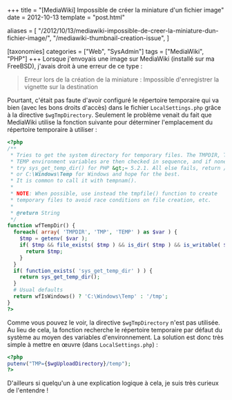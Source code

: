 +++
title = "[MediaWiki] Impossible de créer la miniature d'un fichier image"
date = 2012-10-13
template = "post.html"

aliases = [
  "/2012/10/13/mediawiki-impossible-de-creer-la-miniature-dun-fichier-image/",
  "/mediawiki-thumbnail-creation-issue",
]

[taxonomies]
categories = ["Web", "SysAdmin"]
tags = ["MediaWiki", "PHP"]
+++
Lorsque j'envoyais une image sur MediaWiki (installé sur ma FreeBSD), j'avais
droit à une erreur de ce type :

> Erreur lors de la création de la miniature : Impossible d'enregistrer la
> vignette sur la destination

Pourtant, c'était pas faute d'avoir configuré le répertoire temporaire qui va
bien (avec les bons droits d'accès) dans le fichier `LocalSettings.php` grâce à
la directive `$wgTmpDirectory`. Seulement le problème venait du fait que
MediaWiki utilise la fonction suivante pour déterminer l'emplacement du
répertoire temporaire à utiliser :

<!-- more -->

```php
<?php
/**
 * Tries to get the system directory for temporary files. The TMPDIR, TMP, and
 * TEMP environment variables are then checked in sequence, and if none are set
 * try sys_get_temp_dir() for PHP &gt;= 5.2.1. All else fails, return /tmp for Unix
 * or C:\Windows\Temp for Windows and hope for the best.
 * It is common to call it with tempnam().
 *
 * NOTE: When possible, use instead the tmpfile() function to create
 * temporary files to avoid race conditions on file creation, etc.
 *
 * @return String
 */
function wfTempDir() {
  foreach( array( 'TMPDIR', 'TMP', 'TEMP' ) as $var ) {
    $tmp = getenv( $var );
    if( $tmp && file_exists( $tmp ) && is_dir( $tmp ) && is_writable( $tmp ) ) {
      return $tmp;
    }
  }
  if( function_exists( 'sys_get_temp_dir' ) ) {
    return sys_get_temp_dir();
  }
  # Usual defaults
  return wfIsWindows() ? 'C:\Windows\Temp' : '/tmp';
}
?>
```

Comme vous pouvez le voir, la directive `$wgTmpDirectory` n'est pas utilisée. Au
lieu de cela, la fonction recherche le répertoire temporaire par défaut du
système au moyen des variables d'environnement. La solution est donc très simple
à mettre en œuvre (dans `LocalSettings.php`) :

```php
<?php
putenv("TMP={$wgUploadDirectory}/temp");
?>
```

D'ailleurs si quelqu'un à une explication logique à cela, je suis très curieux
de l'entendre !
